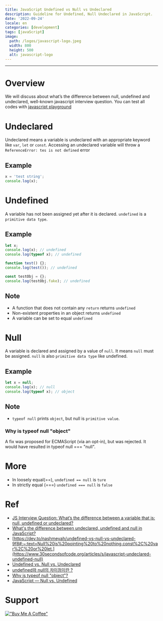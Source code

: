 ```yaml
---
title: JavaScript Undefined vs Null vs Undeclared
description: Guideline for Undefined, Null Undeclared in JavaScript.
date: '2022-09-24'
locale: en
categories: [development]
tags: [javaScript]
image:
  path: /logos/javascript-logo.jpeg
  width: 800
  height: 500
  alt: javascript-logo
---
```

---
# Overview
We will discuss about what’s the difference between null, undefined and undeclared, well-known javascript interview question.
You can test all codes with [javascript playground](https://codesandbox.io/s/ll8bj?file=/src/index.js)


# Undeclared
Undeclared means a variable is undeclared with an appropriate keyword like ```var```, ```let``` or ```const```.
Accessing an undeclared variable will throw a ```ReferenceError: tes is not defined``` error
## Example
```javascript
x = 'test string';
console.log(x);
```

# Undefined
A variable has not been assigned yet after it is declared. ```undefined``` is a ```primitive data type```.

## Example
```javascript
let x;
console.log(x); // undefined
console.log(typeof x); // undefined

function test() {};
console.log(test()); // undefined

const testObj = {};
console.log(testObj.fake); // undefined
```
## Note
- A function that does not contain any ```return``` returns ```undefined```
- Non-existent properties in an object returns ```undefined```
- A variable can be set to equal ```undefined```

# Null
A variable is declared and assigned by a value of ```null```.
It means ```null``` must be assigned.
```null``` is also ```primitive data type``` like undefined.
## Example
```javascript
let x = null;
console.log(x); // null
console.log(typeof x); // object
```
## Note
- ```typeof null``` prints ```object```, but null is ```primitive value```.

### Why is typeof null "object"
A fix was proposed for ECMAScript (via an opt-in), but was rejected. It would have resulted in typeof null === "null".

# More
- In loosely equal(==), ```undefined == null``` is ```ture```
- In strictly equal (===) ```undefined === null``` is ```false```

# Ref
- [JS Interview Question: What’s the difference between a variable that is: null, undefined or undeclared?](https://dev.to/nashmeyah/undefined-vs-null-vs-undeclared-9f8#:~:text=Null%20is%20pointing%20to%20nothing,const%2C%20var%2C%20or%20let.)
- [What's the difference between undeclared, undefined and null in JavaScript?](https://rlynjb.medium.com/js-interview-question-what-s-the-difference-between-a-variable-that-is-null-undefined-or-bf7233cef1c2)
- [https://dev.to/nashmeyah/undefined-vs-null-vs-undeclared-9f8#:~:text=Null%20is%20pointing%20to%20nothing,const%2C%20var%2C%20or%20let.](https://www.30secondsofcode.org/articles/s/javascript-undeclared-undefined-null)
- [Undefined vs. Null vs. Undeclared](https://dev.to/nashmeyah/undefined-vs-null-vs-undeclared-9f8#:~:text=Null%20is%20pointing%20to%20nothing,const%2C%20var%2C%20or%20let.)
- [undefined와 null의 차이점이란 ?](https://99geo.tistory.com/69#:~:text=undefined%EC%9D%80%20%EB%B3%80%EC%88%98%EB%A5%BC%20%EC%84%A0%EC%96%B8,%EC%9E%90%EB%A3%8C%ED%98%95%EC%9D%B4%20%EC%97%86%EB%8A%94%20%EC%83%81%ED%83%9C%EC%9D%B4%EB%8B%A4.)
- [Why is typeof null "object"?](https://stackoverflow.com/questions/18808226/why-is-typeof-null-object)
- [JavaScript — Null vs. Undefined](https://codeburst.io/javascript-null-vs-undefined-20f955215a2)

# Support
[!["Buy Me A Coffee"](https://www.buymeacoffee.com/assets/img/custom_images/orange_img.png)](https://www.buymeacoffee.com/youngjinkwak)
